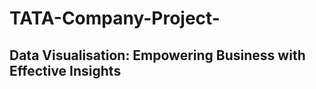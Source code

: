# TATA-Company-Project-
Data Visualisation: Empowering Business with Effective Insights 
--------------------------------------------------------------------------------------------------------------------------------------------------------------------------------------------
